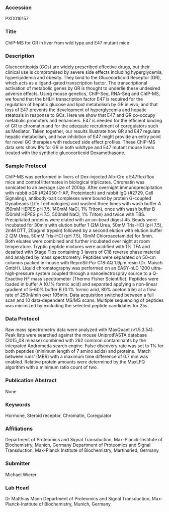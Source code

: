 ### Accession
PXD010157

### Title
ChIP-MS for GR in liver from wild type and E47 mutant mice

### Description
Glucocorticoids (GCs) are widely prescribed effective drugs, but their clinical use is compromised by severe side effects including hyperglycemia, hyperlipidemia and obesity. They bind to the Glucocorticoid Receptor (GR), which acts as a ligand-gated transcription factor. The transcriptional activation of metabolic genes by GR is thought to underlie these undesired adverse effects.  Using mouse genetics, ChIP-Seq, RNA-Seq and ChIP-MS, we found that the bHLH transcription factor E47 is required for the regulation of hepatic glucose and lipid metabolism by GR in vivo, and that loss of E47 prevents the development of hyperglycemia and hepatic steatosis in response to GCs. Here we show that E47 and GR co-occupy metabolic promoters and enhancers. E47 is needed for the efficient binding of GR to chromatin and for the adequate recruitment of coregulators such as Mediator. Taken together, our results illustrate how GR and E47 regulate hepatic metabolism, and how inhibition of E47 might provide an entry point for novel GC therapies with reduced side effect profiles. These ChIP-MS data sets show IPs for GR in both wildtype and E47 mutant mouse livers treated with the synthetic glucocorticoid Dexamethasone.

### Sample Protocol
ChIP-MS was performed in livers of Dex-injected Alb-Cre x E47flox/flox mice and control littermates in biological triplicates. Chromatin was sonicated to an average size of 200bp. After overnight immunoprecipitation with rabbit αGR (#24050-1-AP, Proteintech) and rabbit IgG (#2729, Cell Signaling), antibody-bait complexes were bound by protein G-coupled Dynabeads (Life Technologies) and washed three times with wash buffer A (50mM HEPES pH 7.5, 140mM NaCl, 1% Triton), once with wash buffer B (50mM HEPES pH 7.5, 500mM NaCl, 1% Triton) and twice with TBS. Precipitated proteins were eluted with an on-bead digest 45. Beads were incubated for 30min with elution buffer 1 (2M Urea, 50mM Tris-HCl (pH 7.5), 2mM DTT, 20µg/ml trypsin) followed by a second elution with elution buffer 2 (2M Urea, 50mM Tris-HCl (pH 7.5), 10mM Chloroacetamide) for 5min. Both eluates were combined and further incubated over night at room temperature. Tryptic peptide mixtures were acidified with 1% TFA and desalted with Stage Tips containing 3 lavers of C18 reverse phase material and analyzed by mass spectrometry. Peptides were separated on 50‐cm columns packed in-house with ReproSil‐Pur C18‐AQ 1.9μm resin (Dr. Maisch GmbH). Liquid chromatography was performed on an EASY‐nLC 1200 ultra‐high‐pressure system coupled through a nanoelectrospray source to a Q-Exactive HF mass spectrometer (Thermo Fisher Scientific). Peptides were loaded in buffer A (0.1% formic acid) and separated applying a non-linear gradient of 5–60% buffer B (0.1% formic acid, 80% acetonitrile) at a flow rate of 250nl/min over 105min. Data acquisition switched between a full scan and 10 data‐dependent MS/MS scans. Multiple sequencing of peptides was minimized by excluding the selected peptide candidates for 25s.

### Data Protocol
Raw mass spectrometry data were analyzed with MaxQuant (v1.5.3.54). Peak lists were searched against the mouse UniprotFASTA database (2015_08 release) combined with 262 common contaminants by the integrated Andromeda search engine. False discovery rate was set to 1% for both peptides (minimum length of 7 amino acids) and proteins. ‘Match between runs’ (MBR) with a maximum time difference of 0.7 min was enabled. Relative protein amounts were determined by the MaxLFQ algorithm with a minimum ratio count of two.

### Publication Abstract
None

### Keywords
Hormone, Steroid receptor, Chromatin, Coregulator

### Affiliations
Department of Proteomics and Signal Transduction, Max-Planck-Institute of Biochemistry, Munich, Germany
Department of Proteomics and Signal Transduction, Max-Planck Institute of Biochemistry, Martinsried, Germany

### Submitter
Michael Wierer

### Lab Head
Dr Matthias Mann
Department of Proteomics and Signal Transduction, Max-Planck-Institute of Biochemistry, Munich, Germany


